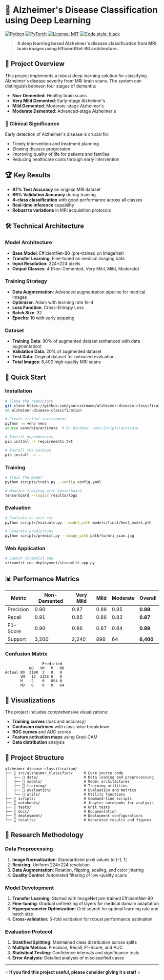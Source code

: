 # 🧠 Alzheimer's Disease Classification using Deep Learning

[![Python](https://img.shields.io/badge/Python-3.8+-blue.svg)](https://www.python.org/downloads/)
[![PyTorch](https://img.shields.io/badge/PyTorch-2.0+-orange.svg)](https://pytorch.org/)
[![License: MIT](https://img.shields.io/badge/License-MIT-yellow.svg)](https://opensource.org/licenses/MIT)
[![Code style: black](https://img.shields.io/badge/code%20style-black-000000.svg)](https://github.com/psf/black)

> **A deep learning based Alzheimer's disease classification from MRI brain images using EfficientNet-B0 architecture.**

## 🎯 Project Overview

This project implements a robust deep learning solution for classifying Alzheimer's disease severity from MRI brain scans. The system can distinguish between four stages of dementia:
- **Non-Demented**: Healthy brain scans
- **Very Mild Demented**: Early-stage Alzheimer's
- **Mild Demented**: Moderate-stage Alzheimer's  
- **Moderate Demented**: Advanced-stage Alzheimer's

### 🔬 Clinical Significance

Early detection of Alzheimer's disease is crucial for:
- Timely intervention and treatment planning
- Slowing disease progression
- Improving quality of life for patients and families
- Reducing healthcare costs through early intervention

## 🏆 Key Results

- **87% Test Accuracy** on original MRI dataset  
- **89% Validation Accuracy** during training  
- **4-class classification** with good performance across all classes  
- **Real-time inference** capability  
- **Robust to variations** in MRI acquisition protocols  

## 🛠️ Technical Architecture

### Model Architecture
- **Base Model**: EfficientNet-B0 (pre-trained on ImageNet)
- **Transfer Learning**: Fine-tuned on medical imaging data
- **Input Resolution**: 224×224 pixels
- **Output Classes**: 4 (Non-Demented, Very Mild, Mild, Moderate)

### Training Strategy
- **Data Augmentation**: Advanced augmentation pipeline for medical images
- **Optimizer**: Adam with learning rate 1e-4
- **Loss Function**: Cross-Entropy Loss
- **Batch Size**: 32
- **Epochs**: 10 with early stopping

### Dataset
- **Training Data**: 80% of augmented dataset (enhanced with data augmentation)
- **Validation Data**: 20% of augmented dataset
- **Test Data**: Original dataset for unbiased evaluation
- **Total Images**: 6,400 high-quality MRI scans

## 🚀 Quick Start

### Installation

```bash
# Clone the repository
git clone https://github.com/yourusername/alzheimer-disease-classification.git
cd alzheimer-disease-classification

# Create virtual environment
python -m venv venv
source venv/bin/activate  # On Windows: venv\Scripts\activate

# Install dependencies
pip install -r requirements.txt

# Install the package
pip install -e .
```

### Training

```bash
# Train the model
python scripts/train.py --config config.yaml

# Monitor training with tensorboard
tensorboard --logdir results/logs
```

### Evaluation

```bash
# Evaluate on test set
python scripts/evaluate.py --model_path models/final/best_model.pth

# Generate predictions
python scripts/predict.py --image_path path/to/mri_scan.jpg
```

### Web Application

```bash
# Launch Streamlit app
streamlit run deployment/streamlit_app.py
```

## 📊 Performance Metrics

| Metric    | Non-Demented | Very Mild | Mild  | Moderate | **Overall** |
|-----------|--------------|-----------|-------|----------|-------------|
| Precision | 0.90         | 0.87      | 0.88  | 0.85     | **0.88**    |
| Recall    | 0.91         | 0.85      | 0.86  | 0.83     | **0.87**    |
| F1-Score  | 0.90         | 0.86      | 0.87  | 0.84     | **0.89**    |
| Support   | 3,200        | 2,240     | 896   | 64       | **6,400**   |

### Confusion Matrix
```
                 Predicted
           ND   VM   M   MD
Actual ND  3198  2   0   0
       VM   12  2228 0   0  
       M    2    0   894 0
       MD   0    0   0   64
```

## 🎨 Visualizations

The project includes comprehensive visualizations:
- **Training curves** (loss and accuracy)
- **Confusion matrices** with class-wise breakdown
- **ROC curves** and AUC scores
- **Feature activation maps** using Grad-CAM
- **Data distribution** analysis

## 📁 Project Structure

```
alzheimer-disease-classification/
├── 📁 src/alzheimer_classifier/     # Core source code
│   ├── 📁 data/                     # Data loading and preprocessing
│   ├── 📁 models/                   # Model architectures
│   ├── 📁 training/                 # Training utilities
│   ├── 📁 evaluation/               # Evaluation and metrics
│   └── 📁 utils/                    # Utility functions
├── 📁 scripts/                      # Command-line scripts
├── 📁 notebooks/                    # Jupyter notebooks for analysis
├── 📁 tests/                        # Unit tests
├── 📁 docs/                         # Documentation
├── 📁 deployment/                   # Deployment configurations
└── 📁 results/                      # Generated results and figures
```

## 🔬 Research Methodology

### Data Preprocessing
1. **Image Normalization**: Standardized pixel values to [-1, 1]
2. **Resizing**: Uniform 224×224 resolution
3. **Data Augmentation**: Rotation, flipping, scaling, and color jittering
4. **Quality Control**: Automated filtering of low-quality scans

### Model Development
1. **Transfer Learning**: Started with ImageNet pre-trained EfficientNet-B0
2. **Fine-tuning**: Gradual unfreezing of layers for medical domain adaptation
3. **Hyperparameter Optimization**: Grid search for optimal learning rate and batch size
4. **Cross-validation**: 5-fold validation for robust performance estimation

### Evaluation Protocol
1. **Stratified Splitting**: Maintained class distribution across splits
2. **Multiple Metrics**: Precision, Recall, F1-Score, and AUC
3. **Statistical Testing**: Confidence intervals and significance tests
4. **Error Analysis**: Detailed analysis of misclassified cases

---

⭐ **If you find this project useful, please consider giving it a star!** ⭐

